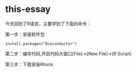# this-essay

今天回到了R语言，主要学到了下面的命令：

第一步：安装软件包

`install.packages("Bioconductor")`

第二步：编写代码,开启代码大窗口\[File\]→\[New File\]→\[R Script\]

第三步：下载安装Rtools